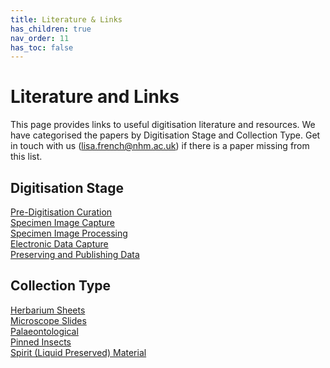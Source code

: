 ```yaml
---
title: Literature & Links
has_children: true
nav_order: 11
has_toc: false
---
```


# Literature and Links

This page provides links to useful digitisation literature and resources. We have categorised the papers by Digitisation Stage and Collection Type. Get in touch with us (lisa.french@nhm.ac.uk) if there is a paper missing from this list.

## Digitisation Stage

[Pre-Digitisation Curation](https://know.dissco.eu/handle/item/404/simple-search?filterquery=Pre-Digitization+Curation+and+Staging&filtername=subject&filtertype=equals)\
[Specimen Image Capture](https://know.dissco.eu/handle/item/404/simple-search?filterquery=Specimen+Image+Capture&filtername=subject&filtertype=equals)\
[Specimen Image Processing](https://know.dissco.eu/handle/item/404/simple-search?filterquery=Specimen+Image+Processing&filtername=subject&filtertype=equals)\
[Electronic Data Capture](https://know.dissco.eu/handle/item/404/simple-search?filterquery=Electronic+Data+Capture&filtername=subject&filtertype=equals)\
[Preserving and Publishing Data](https://know.dissco.eu/handle/item/404/simple-search?filterquery=Preserving+and+Publishing+Data&filtername=subject&filtertype=equals)

## Collection Type

[Herbarium Sheets](https://know.dissco.eu/handle/item/404/simple-search?filterquery=Herbarium+Sheets&filtername=subject&filtertype=equals)\
[Microscope Slides](https://know.dissco.eu/handle/item/404/simple-search?filterquery=Microscope+Slides&filtername=subject&filtertype=equals)\
[Palaeontological](https://know.dissco.eu/handle/item/404/simple-search?filterquery=Palaeontological&filtername=subject&filtertype=equals)\
[Pinned Insects](https://know.dissco.eu/handle/item/404/simple-search?filterquery=Pinned+Insects&filtername=subject&filtertype=equals)\
[Spirit (Liquid Preserved) Material](https://know.dissco.eu/handle/item/404/simple-search?filterquery=Spirit+%28liquid+preserved%29+material&filtername=subject&filtertype=equals)
